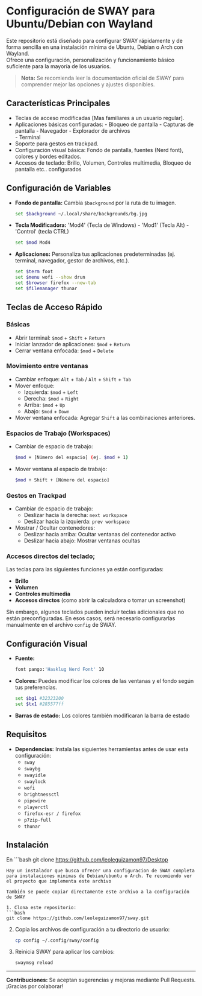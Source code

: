 # Configuración de SWAY para Ubuntu/Debian con Wayland

Este repositorio está diseñado para configurar SWAY rápidamente y de forma sencilla en una instalación mínima de Ubuntu, Debian o Arch con Wayland. \
Ofrece una configuración, personalización y funcionamiento básico suficiente para la mayoría de los usuarios.

> **Nota:** Se recomienda leer la documentación oficial de SWAY para comprender mejor las opciones y ajustes disponibles.

## Características Principales

- Teclas de acceso modificadas [Mas familiares a un usuario regular].
- Aplicaciones básicas configuradas:
  \- Bloqueo de pantalla
  \- Capturas de pantalla
  \- Navegador
  \- Explorador de archivos\
  \- Terminal
- Soporte para gestos en trackpad.
- Configuración visual básica: Fondo de pantalla, fuentes (Nerd font), colores y bordes editados.
- Accesos de teclado: Brillo, Volumen, Controles multimedia, Bloqueo de pantalla etc.. configurados

## Configuración de Variables

- **Fondo de pantalla:** Cambia `$background` por la ruta de tu imagen.
  ```bash
  set $background ~/.local/share/backgrounds/bg.jpg
  ```
- **Tecla Modificadora:** 'Mod4' (Tecla de Windows) - 'Mod1' (Tecla Alt) - 'Control' (tecla CTRL)
  ```bash
  set $mod Mod4
  ```
- **Aplicaciones:** Personaliza tus aplicaciones predeterminadas (ej. terminal, navegador, gestor de archivos, etc.).
  ```bash
  set $term foot
  set $menu wofi --show drun
  set $browser firefox --new-tab
  set $filemanager thunar
  ```

## Teclas de Acceso Rápido

### Básicas

- Abrir terminal: `$mod` + `Shift` + `Return`
- Iniciar lanzador de aplicaciones: `$mod` + `Return`
- Cerrar ventana enfocada: `$mod` + `Delete`

### Movimiento entre ventanas

- Cambiar enfoque: `Alt` + `Tab` / `Alt` + `Shift` + `Tab`
- Mover enfoque:
  - Izquierda: `$mod` + `Left`
  - Derecha: `$mod` + `Right`
  - Arriba: `$mod` + `Up`
  - Abajo: `$mod` + `Down`
- Mover ventana enfocada: Agregar `Shift` a las combinaciones anteriores.

### Espacios de Trabajo (Workspaces)

- Cambiar de espacio de trabajo:
  ```bash
  $mod + [Número del espacio] (ej. $mod + 1)
  ```
- Mover ventana al espacio de trabajo:
  ```bash
  $mod + Shift + [Número del espacio]
  ```

### Gestos en Trackpad

- Cambiar de espacio de trabajo:
  - Deslizar hacia la derecha: `next workspace `
  - Deslizar hacia la izquierda: `prev workspace `
- Mostrar / Ocultar contenedores:
  - Deslizar hacia arriba: Ocultar ventanas del contenedor activo
  - Deslizar hacia abajo: Mostrar ventanas ocultas

### Accesos directos del teclado;

Las teclas para las siguientes funciones ya están configuradas:

- **Brillo**
- **Volumen**
- **Controles multimedia**
- **Accesos directos** (como abrir la calculadora o tomar un screenshot)

Sin embargo, algunos teclados pueden incluir teclas adicionales que no están preconfiguradas. En esos casos, será necesario configurarlas manualmente en el archivo `config` de SWAY.

## Configuración Visual

- **Fuente:**
  ```bash
  font pango:'Hasklug Nerd Font' 10
  ```
- **Colores:** Puedes modificar los colores de las ventanas y el fondo según tus preferencias.
  ```bash
  set $bg1 #32323200
  set $tx1 #285577ff
  ```
- **Barras de estado:** Los colores también modificaran la barra de estado

## Requisitos

- **Dependencias:** Instala las siguientes herramientas antes de usar esta configuración:
  - `sway`
  - `swaybg`
  - `swayidle`
  - `swaylock`
  - `wofi`
  - `brightnessctl`
  - `pipewire`
  - `playerctl`
  - `firefox-esr / firefox`
  - `p7zip-full`
  - `thunar`

## Instalación

En ```bash
   git clone https://github.com/leoleguizamon97/Desktop
   ```
Hay un instalador que busca ofrecer una configuracion de SWAY completa para instalaciones minimas de Debian/ubuntu o Arch. Te recomiendo ver el proyecto que implementa este archivo

También se puede copiar directamente este archivo a la configuración de SWAY

1. Clona este repositorio:
   ```bash
   git clone https://github.com/leoleguizamon97/sway.git
   ```
2. Copia los archivos de configuración a tu directorio de usuario:
   ```bash
   cp config ~/.config/sway/config
   ```
3. Reinicia SWAY para aplicar los cambios:
   ```bash
   swaymsg reload
   ```

---

**Contribuciones:** Se aceptan sugerencias y mejoras mediante Pull Requests. ¡Gracias por colaborar!

